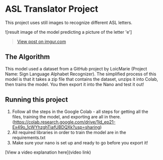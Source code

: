 # ASL Translator Project 

This project uses still images to recognize different ASL letters.

![result image of the model predicting a picture of the letter 'e']<blockquote class="imgur-embed-pub" lang="en" data-id="H7EIlUD"><a href="https://imgur.com/H7EIlUD">View post on imgur.com</a></blockquote><script async src="//s.imgur.com/min/embed.js" charset="utf-8"></script>

## The Algorithm

This model used a dataset from a GitHub project by LoicMarie (Project Name: Sign Language Alphabet Recognizer). The simplified process of this model is that it takes a zip file that contains the dataset, unzips it into Colab, then trains the model. You then export it into the Nano and test it out!

## Running this project

1. Follow all the steps in the Google Colab - all steps for getting all the files, training the model, and exporting are all in there. (https://colab.research.google.com/drive/1ld_ep21-Ex49o_1cWYhzghTiafUBDQXk?usp=sharing)
2. All required libraries in order to train the model are in the requirements.txt 
3. Make sure your nano is set up and ready to go before you export it!

[View a video explanation here](video link)
